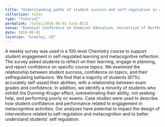 ```yaml
---
title: "Understanding paths of student success and self-regulation in an organic survey course."
collection: talks
type: "Tutorial"
permalink: /talks/2016-08-01-talk-BCCE
venue: "Biennial Conference on Chemical Education, Universiyt of Northern Colorado"
date: 2016-08-01
location: "Greeley, CO"
---
```


A weekly survey was used in a 100-level Chemistry course to support student engagement in
self-regulated learning and metacognitive reflection. The survey asked students to reflect on
their learning, engage in planning, and report confidence on specific course topics. We
examined the relationship between student success, confidence on topics, and their selfregulating
behaviors. We find that a majority of students (67%) accurately self-assed their
abilities, with a relationship between exam grades and confidence. In addition, we identify a
minority of students who exhibit the Dunning-Kruger effect, overestimating their ability, not
seeking help, and performing poorly on exams. Case studies were used to describe how student
confidence and performance related to engagement in metacognitive activities. Our analyses
have potential to impact the design of interventions related to self-regulation and metacognition
and to better understand students’ self regulation.
